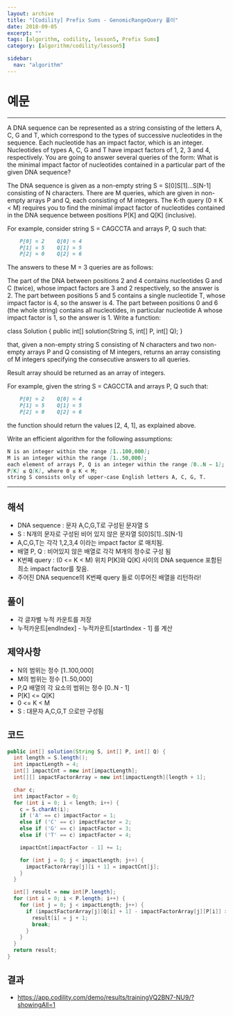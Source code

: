 ```yaml
---
layout: archive
title: "[Codility] Prefix Sums - GenomicRangeQuery 풀이"
date: 2018-09-05
excerpt: ""
tags: [algorithm, codility, lesson5, Prefix Sums]
category: [algorithm/codility/lesson5]

sidebar:
  nav: "algorithm"
---
```


# 예문

* * *

A DNA sequence can be represented as a string consisting of the letters A, C, G and T, which correspond to the types of successive nucleotides in the sequence. Each nucleotide has an impact factor, which is an integer. Nucleotides of types A, C, G and T have impact factors of 1, 2, 3 and 4, respectively. You are going to answer several queries of the form: What is the minimal impact factor of nucleotides contained in a particular part of the given DNA sequence?

The DNA sequence is given as a non-empty string S = S[0]S[1]...S[N-1] consisting of N characters. There are M queries, which are given in non-empty arrays P and Q, each consisting of M integers. The K-th query (0 ≤ K < M) requires you to find the minimal impact factor of nucleotides contained in the DNA sequence between positions P[K] and Q[K] (inclusive).

For example, consider string S = CAGCCTA and arrays P, Q such that:

``` markdown
    P[0] = 2    Q[0] = 4
    P[1] = 5    Q[1] = 5
    P[2] = 0    Q[2] = 6
```

The answers to these M = 3 queries are as follows:

The part of the DNA between positions 2 and 4 contains nucleotides G and C (twice), whose impact factors are 3 and 2 respectively, so the answer is 2.
The part between positions 5 and 5 contains a single nucleotide T, whose impact factor is 4, so the answer is 4.
The part between positions 0 and 6 (the whole string) contains all nucleotides, in particular nucleotide A whose impact factor is 1, so the answer is 1.
Write a function:

class Solution { public int[] solution(String S, int[] P, int[] Q); }

that, given a non-empty string S consisting of N characters and two non-empty arrays P and Q consisting of M integers, returns an array consisting of M integers specifying the consecutive answers to all queries.

Result array should be returned as an array of integers.

For example, given the string S = CAGCCTA and arrays P, Q such that:

``` markdown
    P[0] = 2    Q[0] = 4
    P[1] = 5    Q[1] = 5
    P[2] = 0    Q[2] = 6
```

the function should return the values [2, 4, 1], as explained above.

Write an efficient algorithm for the following assumptions:

``` markdown
N is an integer within the range [1..100,000];
M is an integer within the range [1..50,000];
each element of arrays P, Q is an integer within the range [0..N − 1];
P[K] ≤ Q[K], where 0 ≤ K < M;
string S consists only of upper-case English letters A, C, G, T.
```

* * *

## 해석

* DNA sequence : 문자 A,C,G,T로 구성된 문자열 S
* S : N개의 문자로 구성된 비어 있지 않은 문자열 S[0]S[1]..S[N-1]
* A,C,G,T는 각각 1,2,3,4 이라는 impact factor 로 매치됨.
* 배열 P, Q : 비어있지 않은 배열로 각각 M개의 정수로 구성 됨
* K번째 query : (0 <= K < M) 위치 P[K]와 Q[K] 사이의 DNA sequence 포함된 최소 impact factor를 찾음.
* 주어진 DNA sequence의 K번째 query 들로 이루어진 배열을 리턴하라!

## 풀이

* 각 글자별 누적 카운트를 저장
* 누적카운트[endIndex] - 누적카운트[startIndex - 1] 를 계산

## 제약사항

* N의 범위는 정수 [1..100,000]
* M의 범위는 정수 [1..50,000]
* P,Q 배열의 각 요소의 범위는 정수 [0..N - 1]
* P[K] <= Q[K]
* 0 <= K < M
* S : 대문자 A,C,G,T 으로만 구성됨

## 코드

``` java
public int[] solution(String S, int[] P, int[] Q) {
  int length = S.length();
  int impactLength = 4;
  int[] impactCnt = new int[impactLength];
  int[][] impactFactorArray = new int[impactLength][length + 1];

  char c;
  int impactFactor = 0;
  for (int i = 0; i < length; i++) {
    c = S.charAt(i);
    if ('A' == c) impactFactor = 1;
    else if ('C' == c) impactFactor = 2;
    else if ('G' == c) impactFactor = 3;
    else if ('T' == c) impactFactor = 4;

    impactCnt[impactFactor - 1] += 1;

    for (int j = 0; j < impactLength; j++) {
      impactFactorArray[j][i + 1] = impactCnt[j];
    }
  }

  int[] result = new int[P.length];
  for (int i = 0; i < P.length; i++) {
    for (int j = 0; j < impactLength; j++) {
      if (impactFactorArray[j][Q[i] + 1] - impactFactorArray[j][P[i]] > 0) {
        result[i] = j + 1;
        break;
      }
    }
  }
  return result;
}
```

## 결과

* <https://app.codility.com/demo/results/trainingVQ2BN7-NU9/?showingAll=1>